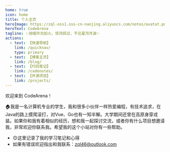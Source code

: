 ```yaml
---
home: true
icon: home
title: 个人主页
heroImage: https://zql-oss1.oss-cn-nanjing.aliyuncs.com/notes/avatat.png
heroText: CodeArena
tagline: ✨旭暗华光如火，惊鸿掠过，不见星河月波✨
actions:
  - text: 【快速导航】
    link: /quicknav/
    type: primary
  - text: 【博客主页】
    link: /blog/
  - text: 【代码笔记】
    link: /codenotes/
  - text: 【开源项目】
    link: /projects/
---
```

欢迎来到 CodeArena！

🏠我是一名计算机专业的学生，我和很多小伙伴一样热爱编程，有技术追求，在Java的路上摸爬滚打，对Vue、Go也有一知半解。大学期间还曾在高原身穿戎装。如果你和我有着相似的经历，想和我一起探讨交流，或者你有什么项目想邀请我，非常欢迎你联系我。希望我的这个小站对你有一些帮助。

- 😊这里记录了我的学习笔记和心得
- 如果有错误欢迎指出和我联系：zql46@outlook.com

